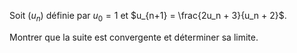 Soit $(u_n)$ définie par $u_0 = 1$ et $u_{n+1} = \frac{2u_n + 3}{u_n + 2}$. 

Montrer que la suite est convergente et déterminer sa limite.